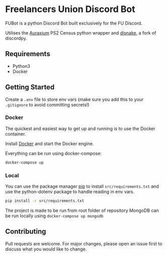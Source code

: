 # Freelancers Union Discord Bot

FUBot is a python Discord Bot built exclusively for the FU Discord.

Utilises the [Auraxium](https://github.com/leonhard-s/auraxium) PS2 Census python wrapper and [disnake](https://docs.disnake.dev/en/latest/index.html), a fork of discordpy.

## Requirements

- Python3
- Docker

## Getting Started
Create a `.env` file to store env vars (make sure you add this to your `.gitignore` to avoid committing secrets!)

### Docker
The quickest and easiest way to get up and running is to use the Docker container.

Install [Docker](https://docs.docker.com/get-docker/) and start the Docker engine.

Everything can be run using docker-compose:
```bash
docker-compose up
``` 


### Local
You can use the package manager [pip](https://pip.pypa.io/en/stable/) to install `src/requirements.txt` and use the python-dotenv package to handle reading in env vars.

```bash
pip install -r src/requirements.txt
```
The project is made to be run from root folder of repository
MongoDB can be run locally using `docker-compose up mongodb`


## Contributing
Pull requests are welcome. For major changes, please open an issue first to discuss what you would like to change.